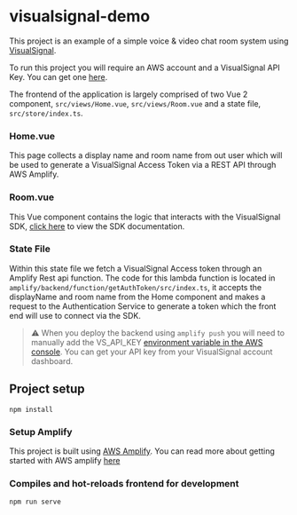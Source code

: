 # visualsignal-demo
This project is an example of a simple voice & video chat room system using [VisualSignal](https://visualsignal.io).

To run this project you will require an AWS account and a VisualSignal API Key. 
You can get one [here](https://dashboard.visualsignal.io).

The frontend of the application is largely comprised of two Vue 2 component, `src/views/Home.vue`, `src/views/Room.vue`
and a state file, `src/store/index.ts`.

### Home.vue
This page collects a display name and room name from out user which will be used to generate a VisualSignal Access Token 
via a REST API through AWS Amplify.

### Room.vue
This Vue component contains the logic that interacts with the VisualSignal SDK, [click here](https://dev.visualsignal.io) to view the SDK documentation.

### State File
Within this state file we fetch a VisualSignal Access token through an Amplify Rest api function. The code for this lambda
function is located in `amplify/backend/function/getAuthToken/src/index.ts`, it accepts the displayName and room name
from the Home component and makes a request to the Authentication Service to generate a token which the front end will
use to connect via the SDK.

> :warning: When you deploy the backend using `amplify push` you will need to manually add the VS_API_KEY
> [environment variable in the AWS console](https://docs.aws.amazon.com/lambda/latest/dg/configuration-envvars.html).
> You can get your API key from your VisualSignal account dashboard.

## Project setup
```
npm install
```

### Setup Amplify
This project is built using [AWS Amplify](https://amplify.com). You can read more about getting started with AWS amplify
[here](https://docs.amplify.aws/start)

### Compiles and hot-reloads frontend for development
```
npm run serve
```

